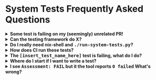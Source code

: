 
<!--
This doc uses collapsible sections. This is a very delicate piece of markdown
and full of nuances. Make sure that you always have an empty line after
the closing of "summary" and "details".
-->

# System Tests Frequently Asked Questions

<details>
  <summary><strong>Some test is failing on my (seemingly) unrelated PR!</strong></summary>

  Due to the side-effectful nature of most of our components, sometimes a PR might seem unrelated but
  it actually is related. Most of the times, this will be because (A) you changed a log message or (B) you
  refactored a log message.

  - If you changed log messages, try reverting them back and see if the test starts passing again.
</details>

<details>
  <summary><strong>Can the testing framework do X?</strong></summary>

  The testing framework supports a wide range of use cases, as documented in `rs/tests/src/driver/test_env_api.rs`. 

  If the feature you need is not there, send the testing team a feature request! We'll be happy
  to implement it or discuss with you what/how to implement. We gladly accept PRs on all of our libraries
  and it helps a great bunch! :)
</details>

<details>
  <summary><strong>Do I really need nix-shell and <tt> ./run-system-tests.py</tt>?</strong></summary>

  No, but its highly advisable you use it. Running the system tests requires that the necessary binaries
  can be found on `$PATH`.
</details>

<details>
  <summary><strong>How does CI run these tests?</strong></summary>

  TL;DR: CI runs the `system-tests` binary directly, it does the necessary configuration explicitely.

  The CI aspect of system testing is owned by IDX. Still, if you want to see the gory details, check the relevant config files.
  As of Mar 22, 2021, [these are the relevant config files](../../../gitlab-ci/config/40--cargo-test--child-pipeline.yml), but
  they might be moved in the future.
</details>

<details>
  <summary><strong>The <tt>[insert_test_name_here]</tt> test is failing, what do I do?</strong></summary>

  Check the [TROUBLESHOOTING](TROUBLESHOOTING.md) document for a list of steps and self-checks
  you can perform yourself. If you still can't get the test to work or can't figure out why it is failing,
  please ask for help on slack (#eng-testing).
</details>

<details>
  <summary><strong>Where do I start if I want to write a test?</strong></summary>

  Check the [README](../README.md) and/or the [basic_health_test](../src/basic_health_test.rs).
</details>

<details>
  <summary><strong>I see <tt>Assessment: FAIL</tt> but it the tool reports <tt>0 failed</tt> What's wrong?</strong></summary>

  The system tests success condition is a little more involved than "the test produced the right result", in fact,
  it is: "the test produced the right result AND the health of the network was not compromised in the meanwhile".
  Hence, you should also not see the string `(there were soft failures)`, this means that some health check failed.
  The best way to find which health check failed is to search for "Failure" on the output.
</details>

